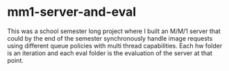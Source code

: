 # mm1-server-and-eval

This was a school semester long project where I built an M/M/1 server that could by the end of the semester synchronously handle image requests using different queue policies with multi thread capabilities. Each hw folder is an iteration and each eval folder is the evaluation of the server at that point. 

